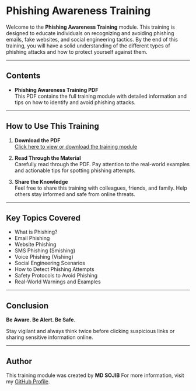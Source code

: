 # Phishing Awareness Training

Welcome to the **Phishing Awareness Training** module. This training is designed to educate individuals on recognizing and avoiding phishing emails, fake websites, and social engineering tactics. By the end of this training, you will have a solid understanding of the different types of phishing attacks and how to protect yourself against them.

---

## Contents

- **Phishing Awareness Training PDF**  
  This PDF contains the full training module with detailed information and tips on how to identify and avoid phishing attacks.

---

## How to Use This Training

1. **Download the PDF**  
   [Click here to view or download the training module](./CodeAlpha_Phishing%20Awareness.pdf)

2. **Read Through the Material**  
   Carefully read through the PDF. Pay attention to the real-world examples and actionable tips for spotting phishing attempts.

3. **Share the Knowledge**  
   Feel free to share this training with colleagues, friends, and family. Help others stay informed and safe from online threats.

---

## Key Topics Covered

- What is Phishing?
- Email Phishing
- Website Phishing
- SMS Phishing (Smishing)
- Voice Phishing (Vishing)
- Social Engineering Scenarios
- How to Detect Phishing Attempts
- Safety Protocols to Avoid Phishing
- Real-World Warnings and Examples

---

## Conclusion

**Be Aware. Be Alert. Be Safe.**

Stay vigilant and always think twice before clicking suspicious links or sharing sensitive information online.

---

## Author

This training module was created by **MD SOJIB**
For more information, visit my [GitHub Profile](https://github.com/mdsojibcsr).
